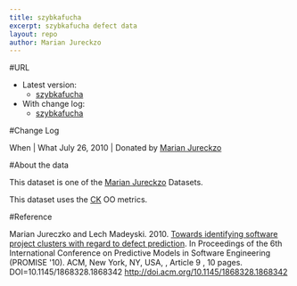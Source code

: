```yaml
---
title: szybkafucha
excerpt: szybkafucha defect data
layout: repo
author: Marian Jureckzo
---
```



#URL

  * Latest version: 
    * [szybkafucha](https://terapromise.csc.ncsu.edu:8443/svn/repo/defect/ck/szybkafucha/szybkafucha.csv)
  * With change log:
    * [szybkafucha](https://terapromise.csc.ncsu.edu:8443/svn/repo/defect/ck/szybkafucha/)

#Change Log

When | What
July 26, 2010 | Donated by [Marian Jureckzo](MarianJureczko)

#About the data

This dataset is one of the [Marian Jureckzo](MarianJureczko) Datasets.

This dataset uses the [CK](Chidamber) OO metrics.

#Reference

Marian Jureczko and Lech Madeyski. 2010. [Towards identifying software project clusters with regard to defect prediction](http://dl.acm.org/citation.cfm?id=1868328.1868342&coll=DL&dl=GUIDE&CFID=96280125&CFTOKEN=47274353). In
Proceedings of the 6th International Conference on Predictive
Models in Software Engineering (PROMISE '10). ACM, New York,
NY, USA, , Article 9 , 10 pages. DOI=10.1145/1868328.1868342
http://doi.acm.org/10.1145/1868328.1868342